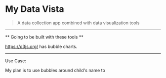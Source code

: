 # My Data Vista

> A data collection app combined with data visualization tools

---

** Going to be built with these tools **

https://d3js.org/ has bubble charts.

---

Use Case:

My plan is to use bubbles around child's name to 
